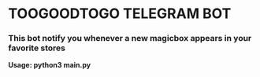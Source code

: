 # TOOGOODTOGO TELEGRAM BOT

### This bot notify you whenever a new magicbox appears in your favorite stores


**Usage: python3 main.py**
